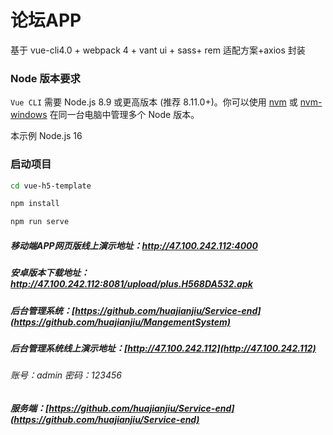 # 论坛APP

基于 vue-cli4.0 + webpack 4 + vant ui + sass+ rem 适配方案+axios 封装

### Node 版本要求

`Vue CLI` 需要 Node.js 8.9 或更高版本 (推荐 8.11.0+)。你可以使用 [nvm](https://github.com/nvm-sh/nvm) 或
[nvm-windows](https://github.com/coreybutler/nvm-windows) 在同一台电脑中管理多个 Node 版本。

本示例 Node.js 16

### 启动项目

```bash
cd vue-h5-template

npm install

npm run serve
```
##### 移动端APP网页版线上演示地址：http://47.100.242.112:4000
##### 安卓版本下载地址：http://47.100.242.112:8081/upload/plus.H568DA532.apk
##### 后台管理系统：[https://github.com/huajianjiu/Service-end](https://github.com/huajianjiu/MangementSystem)
##### 后台管理系统线上演示地址：[http://47.100.242.112](http://47.100.242.112)
###### 账号：admin 密码：123456
##### 服务端：[https://github.com/huajianjiu/Service-end](https://github.com/huajianjiu/Service-end)


